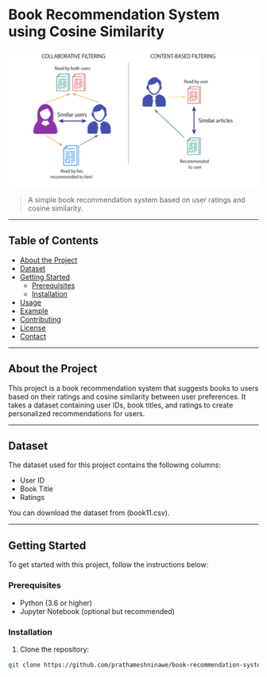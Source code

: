 # Book Recommendation System using Cosine Similarity

![Project Image](project_image.png)

> A simple book recommendation system based on user ratings and cosine similarity.

---

## Table of Contents

- [About the Project](#about-the-project)
- [Dataset](#dataset)
- [Getting Started](#getting-started)
  - [Prerequisites](#prerequisites)
  - [Installation](#installation)
- [Usage](#usage)
- [Example](#example)
- [Contributing](#contributing)
- [License](#license)
- [Contact](#contact)

---

## About the Project

This project is a book recommendation system that suggests books to users based on their ratings and cosine similarity between user preferences. It takes a dataset containing user IDs, book titles, and ratings to create personalized recommendations for users.

---

## Dataset

The dataset used for this project contains the following columns:

- User ID
- Book Title
- Ratings

You can download the dataset from (book11.csv).

---

## Getting Started

To get started with this project, follow the instructions below:

### Prerequisites

- Python (3.6 or higher)
- Jupyter Notebook (optional but recommended)

### Installation

1. Clone the repository:

```bash
git clone https://github.com/prathameshninawe/book-recommendation-system.git
